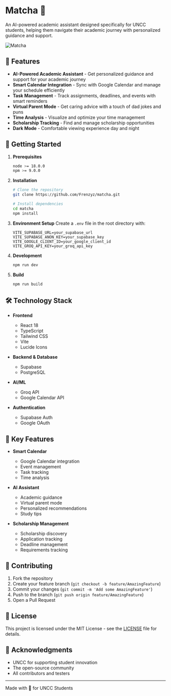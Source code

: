 # Matcha 🍵

An AI-powered academic assistant designed specifically for UNCC students, helping them navigate their academic journey with personalized guidance and support.

![Matcha](https://images.unsplash.com/photo-1542234235-36aae3e5a8c5?auto=format&fit=crop&w=1200&h=400&q=80)

## 🌟 Features

- **AI-Powered Academic Assistant** - Get personalized guidance and support for your academic journey
- **Smart Calendar Integration** - Sync with Google Calendar and manage your schedule efficiently
- **Task Management** - Track assignments, deadlines, and events with smart reminders
- **Virtual Parent Mode** - Get caring advice with a touch of dad jokes and puns
- **Time Analysis** - Visualize and optimize your time management
- **Scholarship Tracking** - Find and manage scholarship opportunities
- **Dark Mode** - Comfortable viewing experience day and night

## 🚀 Getting Started

1. **Prerequisites**
   ```bash
   node >= 18.0.0
   npm >= 9.0.0
   ```

2. **Installation**
   ```bash
   # Clone the repository
   git clone https://github.com/Frenzyz/matcha.git

   # Install dependencies
   cd matcha
   npm install
   ```

3. **Environment Setup**
   Create a `.env` file in the root directory with:
   ```
   VITE_SUPABASE_URL=your_supabase_url
   VITE_SUPABASE_ANON_KEY=your_supabase_key
   VITE_GOOGLE_CLIENT_ID=your_google_client_id
   VITE_GROQ_API_KEY=your_groq_api_key
   ```

4. **Development**
   ```bash
   npm run dev
   ```

5. **Build**
   ```bash
   npm run build
   ```

## 🛠️ Technology Stack

- **Frontend**
  - React 18
  - TypeScript
  - Tailwind CSS
  - Vite
  - Lucide Icons

- **Backend & Database**
  - Supabase
  - PostgreSQL

- **AI/ML**
  - Groq API
  - Google Calendar API

- **Authentication**
  - Supabase Auth
  - Google OAuth

## 📱 Key Features

- **Smart Calendar**
  - Google Calendar integration
  - Event management
  - Task tracking
  - Time analysis

- **AI Assistant**
  - Academic guidance
  - Virtual parent mode
  - Personalized recommendations
  - Study tips

- **Scholarship Management**
  - Scholarship discovery
  - Application tracking
  - Deadline management
  - Requirements tracking

## 🤝 Contributing

1. Fork the repository
2. Create your feature branch (`git checkout -b feature/AmazingFeature`)
3. Commit your changes (`git commit -m 'Add some AmazingFeature'`)
4. Push to the branch (`git push origin feature/AmazingFeature`)
5. Open a Pull Request

## 📝 License

This project is licensed under the MIT License - see the [LICENSE](LICENSE) file for details.

## 🙏 Acknowledgments

- UNCC for supporting student innovation
- The open-source community
- All contributors and testers

---

Made with 💚 for UNCC Students
